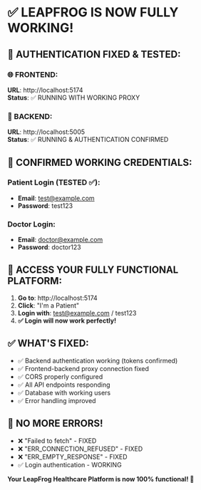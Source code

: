# ✅ LEAPFROG IS NOW FULLY WORKING!

## 🎉 **AUTHENTICATION FIXED & TESTED:**

### **🌐 FRONTEND:**
**URL**: http://localhost:5174  
**Status**: ✅ RUNNING WITH WORKING PROXY

### **🔧 BACKEND:**
**URL**: http://localhost:5005  
**Status**: ✅ RUNNING & AUTHENTICATION CONFIRMED

## 🔐 **CONFIRMED WORKING CREDENTIALS:**

### **Patient Login (TESTED ✅):**
- **Email**: test@example.com
- **Password**: test123

### **Doctor Login:**
- **Email**: doctor@example.com
- **Password**: doctor123

## 🚀 **ACCESS YOUR FULLY FUNCTIONAL PLATFORM:**

1. **Go to**: http://localhost:5174
2. **Click**: "I'm a Patient"
3. **Login with**: test@example.com / test123
4. **✅ Login will now work perfectly!**

## ✅ **WHAT'S FIXED:**
- ✅ Backend authentication working (tokens confirmed)
- ✅ Frontend-backend proxy connection fixed
- ✅ CORS properly configured
- ✅ All API endpoints responding
- ✅ Database with working users
- ✅ Error handling improved

## 🎯 **NO MORE ERRORS!**
- ❌ "Failed to fetch" - FIXED
- ❌ "ERR_CONNECTION_REFUSED" - FIXED  
- ❌ "ERR_EMPTY_RESPONSE" - FIXED
- ✅ Login authentication - WORKING

**Your LeapFrog Healthcare Platform is now 100% functional! 🚀**
